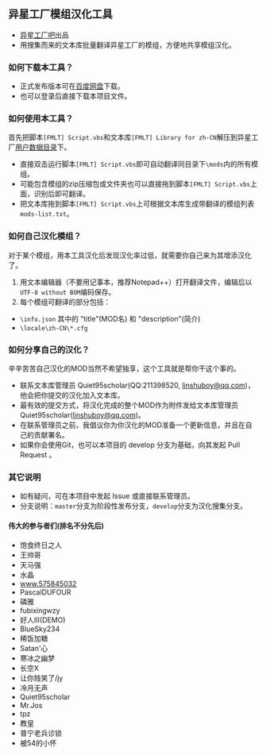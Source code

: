 ## 异星工厂模组汉化工具
- [异星工厂吧](http://tieba.baidu.com/f?kw=factorio)出品
- 用搜集而来的文本库批量翻译异星工厂的模组，方便地共享模组汉化。

### 如何下载本工具？
- 正式发布版本可在[百度网盘](http://pan.baidu.com/s/1pJ1MEVL)下载。
- 也可以登录后直接下载本项目文件。

### 如何使用本工具？
首先把脚本`[FMLT] Script.vbs`和文本库`[FMLT] Library for zh-CN`解压到异星工厂[用户数据目录](https://wiki.factorio.com/index.php?title=Application_directory/zh)下。

- 直接双击运行脚本`[FMLT] Script.vbs`即可自动翻译同目录下`\mods`内的所有模组。
- 可能包含模组的zip压缩包或文件夹也可以直接拖到脚本`[FMLT] Script.vbs`上面，识别后即可翻译。
- 把文本库拖到脚本`[FMLT] Script.vbs`上可根据文本库生成带翻译的模组列表`mods-list.txt`。

### 如何自己汉化模组？
对于某个模组，用本工具汉化后发现汉化率过低，就需要你自己来为其增添汉化了。

1. 用文本编辑器（不要用记事本，推荐Notepad++）打开翻译文件，编辑后以`UTF-8 without BOM`编码保存。
2. 每个模组可翻译的部分包括：

- `\info.json` 其中的 "title"(MOD名) 和 "description"(简介) 
- `\locale\zh-CN\*.cfg` 

### 如何分享自己的汉化？
辛辛苦苦自己汉化的MOD当然不希望独享，这个工具就是帮你干这个事的。

- 联系文本库管理员 Quiet95scholar(QQ:211398520, linshuboy@qq.com)，他会把你提交的汉化加入文本库。
- 最有效的提交方式，将汉化完成的整个MOD作为附件发给文本库管理员 Quiet95scholar(linshuboy@qq.com)。
- 在联系管理员之前，我倡议你为你汉化的MOD准备一个更新信息，并且在自己的贡献署名。
- 如果你会使用Git，也可以本项目的 develop 分支为基础，向其发起 Pull Request 。

### 其它说明
- 如有疑问，可在本项目中发起 Issue 或直接联系管理员。
- 分支说明：`master`分支为阶段性发布分支，`develop`分支为汉化搜集分支。

#### 伟大的参与者们(排名不分先后)

- 饱食终日之人
- 王帅哥
- 天马强
- 水晶
- www.575845032
- PascalDUFOUR
- 磷雅
- fubixingwzy
- 好人Ⅲ(DEMO)
- BlueSky234
- 稀饭加糖
- Satan'心
- 寒冰之幽梦
- 长空X
- 让你贱笑了/jy
- 冷月无声
- Quiet95scholar
- Mr.Jos
- tpz
- 教皇
- 普宁老兵诊锁
- 被54的小怀